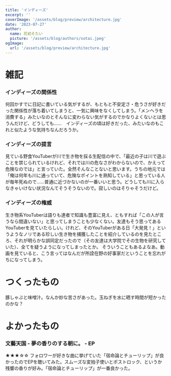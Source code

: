 ```yaml
---
title: 'インディーズ'
excerpt: ''
coverImage: '/assets/blog/preview/architecture.jpg'
date: '2023-07-27'
author:
  name: 花初そたい
  picture: '/assets/blog/authors/sotai.jpeg'
ogImage:
  url: '/assets/blog/preview/architecture.jpg'
---
```

# 雑記
### インディーズの関係性
何回かすでに日記に書いている気がするが、もともと不安定さ・危うさが好きだった関係性が落ち着いてしまうと、一気に興味をなくしてしまう。「メンヘラを消費する」みたいなのとそんなに変わらない気がするのでかなりよくないとは思うんだけど、どうしても……　インディーズの頃は好きだった、みたいなのもこれと似たような気持ちなんだろうか。

### インディーズの提言
見ている野食YouTuberが川で生き物を採る生配信の中で、「最近の子は川で遊ぶことを禁じられているけれど、それでは川の危なさがわからないので、かえって危険なのでは」と言っていた。全然そんなことないと思います。うちの地元では「俺は何年も川に通っていて、危険なポイントを熟知している」と思っている人が毎年死ぬので……普通に近づかないのが一番いいと思う。どうしても川に入らなきゃいけない状況なんてそうそうないので。寂しいのはそりゃそうだけど。

### インディーズの権威
生き物系YouTuberは語りも達者で知識も豊富に見え、ともすれば「この人が言うなら間違いない」と思ってしまうことも少なくない。友達もそう思ってあるYouTuberを見ていたらしい。けれど、そのYouTuberがある日「大発見！」というようなノリである珍しい生き物を捕獲したことを紹介しているのを見たところ、それが明らかな誤同定だったので（その友達は大学院でその生物を研究していた）、全てを疑うようになってしまったとか。
そういうこともあるよなあ。動画を見ていると、こう言ってはなんだが所詮在野の好事家だということを忘れがちになってしまう。

# つくったもの
豚しゃぶと味噌汁。なんか妙な苦さがあった。玉ねぎを水に晒す時間が短かったのかな？

# よかったもの
### 文藝天国 - 夢の香りのする朝に。 - EP
★★★☆☆
フォロワーが好きな曲に挙げていた「宿命論とチューリップ」が良かったのでEPを聴いてみた。スムーズな変拍子使いとポストロック、というか残響の香りが好み。「宿命論とチューリップ」が一番良かった。